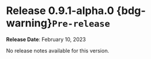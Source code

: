 # Release 0.9.1-alpha.0 {bdg-warning}`Pre-release`

**Release Date**: February 10, 2023

No release notes available for this version.
